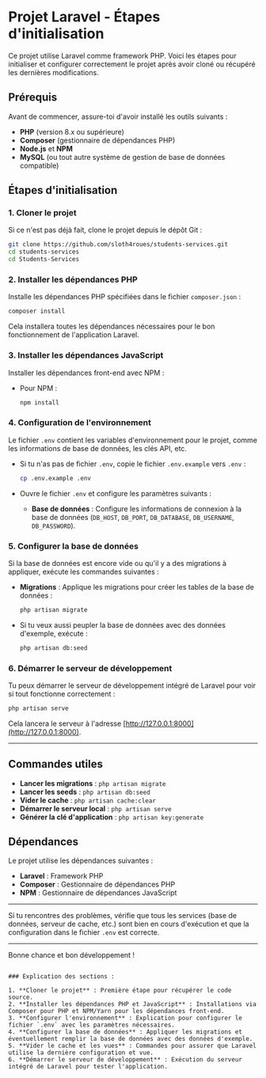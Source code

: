 # Projet Laravel - Étapes d'initialisation

Ce projet utilise Laravel comme framework PHP. Voici les étapes pour initialiser et configurer correctement le projet après avoir cloné ou récupéré les dernières modifications.

## Prérequis

Avant de commencer, assure-toi d'avoir installé les outils suivants :

- **PHP** (version 8.x ou supérieure)
- **Composer** (gestionnaire de dépendances PHP)
- **Node.js** et **NPM** 
- **MySQL** (ou tout autre système de gestion de base de données compatible)

## Étapes d'initialisation

### 1. Cloner le projet

Si ce n'est pas déjà fait, clone le projet depuis le dépôt Git :

```bash
git clone https://github.com/sloth4roues/students-services.git
cd students-services 
cd Students-Services
```

### 2. Installer les dépendances PHP

Installe les dépendances PHP spécifiées dans le fichier `composer.json` :

```bash
composer install
```

Cela installera toutes les dépendances nécessaires pour le bon fonctionnement de l'application Laravel.

### 3. Installer les dépendances JavaScript

Installer les dépendances front-end avec NPM :

- Pour NPM :
  ```bash
  npm install
  ```

### 4. Configuration de l'environnement

Le fichier `.env` contient les variables d'environnement pour le projet, comme les informations de base de données, les clés API, etc.

- Si tu n'as pas de fichier `.env`, copie le fichier `.env.example` vers `.env` :

  ```bash
  cp .env.example .env
  ```

- Ouvre le fichier `.env` et configure les paramètres suivants :

  - **Base de données** : Configure les informations de connexion à la base de données (`DB_HOST`, `DB_PORT`, `DB_DATABASE`, `DB_USERNAME`, `DB_PASSWORD`).

### 5. Configurer la base de données

Si la base de données est encore vide ou qu'il y a des migrations à appliquer, exécute les commandes suivantes :

- **Migrations** : Applique les migrations pour créer les tables de la base de données :

  ```bash
  php artisan migrate
  ```

- Si tu veux aussi peupler la base de données avec des données d'exemple, exécute :

  ```bash
  php artisan db:seed
  ```

### 6. Démarrer le serveur de développement

Tu peux démarrer le serveur de développement intégré de Laravel pour voir si tout fonctionne correctement :

```bash
php artisan serve
```

Cela lancera le serveur à l'adresse [http://127.0.0.1:8000](http://127.0.0.1:8000).

---

## Commandes utiles

- **Lancer les migrations** : `php artisan migrate`
- **Lancer les seeds** : `php artisan db:seed`
- **Vider le cache** : `php artisan cache:clear`
- **Démarrer le serveur local** : `php artisan serve`
- **Générer la clé d'application** : `php artisan key:generate`

## Dépendances

Le projet utilise les dépendances suivantes :

- **Laravel** : Framework PHP
- **Composer** : Gestionnaire de dépendances PHP
- **NPM** : Gestionnaire de dépendances JavaScript

---

Si tu rencontres des problèmes, vérifie que tous les services (base de données, serveur de cache, etc.) sont bien en cours d'exécution et que la configuration dans le fichier `.env` est correcte.

---

Bonne chance et bon développement !
```

### Explication des sections :

1. **Cloner le projet** : Première étape pour récupérer le code source.
2. **Installer les dépendances PHP et JavaScript** : Installations via Composer pour PHP et NPM/Yarn pour les dépendances front-end.
3. **Configurer l'environnement** : Explication pour configurer le fichier `.env` avec les paramètres nécessaires.
4. **Configurer la base de données** : Appliquer les migrations et éventuellement remplir la base de données avec des données d'exemple.
5. **Vider le cache et les vues** : Commandes pour assurer que Laravel utilise la dernière configuration et vue.
6. **Démarrer le serveur de développement** : Exécution du serveur intégré de Laravel pour tester l'application.

